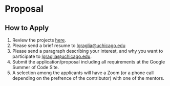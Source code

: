 # Proposal

## How to Apply

1. Review the projects [here](https://docs.pedscommons.org/GSoC/ideas).
2. Please send a brief resume to lgraglia@uchicago.edu
3. Please send a paragraph describing your interest, and why you want to participate to lgraglia@uchicago.edu.
4. Submit the application/proposal including all requirements at the Google Summer of Code Site.
5. A selection among the applicants will have a Zoom (or a phone call depending on the prefrence of the contributor) with one of the mentors.

